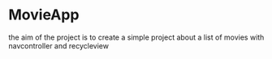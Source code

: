 # MovieApp
the aim of the project is to create a simple project about a list of movies with navcontroller and recycleview
